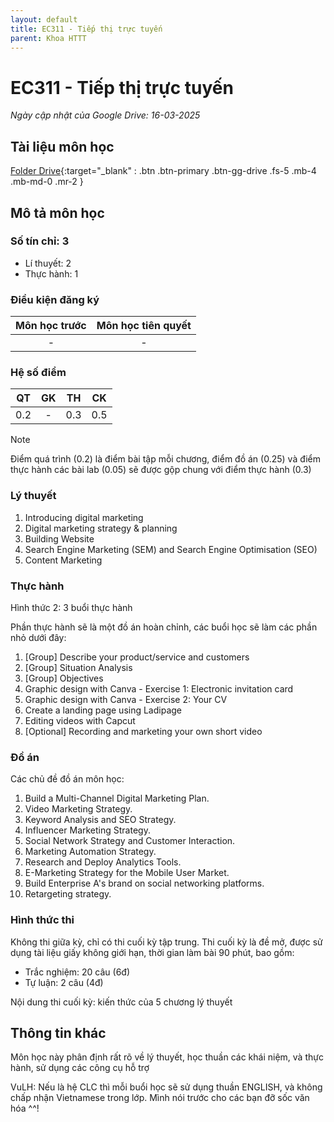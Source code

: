 ```yaml
---
layout: default
title: EC311 - Tiếp thị trực tuyến
parent: Khoa HTTT
---
```


# EC311 - Tiếp thị trực tuyến

*Ngày cập nhật của Google Drive: 16-03-2025*
## Tài liệu môn học

[Folder Drive](https://drive.google.com/drive/folders/1VXJF7yq1OyT0wHUwLbx887DQFp2YX0oH?usp=sharing){:target="_blank" : .btn .btn-primary .btn-gg-drive .fs-5 .mb-4 .mb-md-0 .mr-2 }

## Mô tả môn học

### Số tín chỉ: 3
- Lí thuyết: 2
- Thực hành: 1

### Điều kiện đăng ký

| Môn học trước| Môn học tiên quyết  |
|------|-----|
| <center> - </center>| <center>-</center>|

### Hệ số điểm

| QT   | GK  | TH  | CK  |
|------|-----|-----|-----|
| <center>0.2</center>| <center>-</center>| <center>0.3</center> | <center>0.5</center> |

>[!NOTE]
>Điểm quá trình (0.2) là điểm bài tập mỗi chương, điểm đồ án (0.25) và điểm thực hành các bài lab (0.05) sẽ được gộp chung với điểm thực hành (0.3)

### Lý thuyết

1. Introducing digital marketing
2. Digital marketing strategy & planning
3. Building Website
4. Search Engine Marketing (SEM) and Search Engine Optimisation (SEO)
5. Content Marketing

### Thực hành

Hình thức 2: 3 buổi thực hành

Phần thực hành sẽ là một đồ án hoàn chỉnh, các buổi học sẽ làm các phần nhỏ dưới đây:

1. [Group] Describe your product/service and customers
2. [Group] Situation Analysis
3. [Group] Objectives
4. Graphic design with Canva - Exercise 1: Electronic invitation card
5. Graphic design with Canva - Exercise 2: Your CV
6. Create a landing page using Ladipage
7. Editing videos with Capcut
8. [Optional] Recording and marketing your own short video

### Đồ án

Các chủ đề đồ án môn học:

1. Build a Multi-Channel Digital Marketing Plan.
2. Video Marketing Strategy.
3. Keyword Analysis and SEO Strategy.
4. Influencer Marketing Strategy.
5. Social Network Strategy and Customer Interaction.
6. Marketing Automation Strategy.
7. Research and Deploy Analytics Tools.
8. E-Marketing Strategy for the Mobile User Market.
9. Build Enterprise A's brand on social networking platforms.
10. Retargeting strategy.

### Hình thức thi

Không thi giữa kỳ, chỉ có thi cuối kỳ tập trung. Thi cuối kỳ là đề mở, được sử dụng tài liệu giấy không giới hạn, thời gian làm bài 90 phút, bao gồm:

- Trắc nghiệm: 20 câu (6đ)
- Tự luận: 2 câu (4đ)

Nội dung thi cuối kỳ: kiến thức của 5 chương lý thuyết

## Thông tin khác

Môn học này phân định rất rõ về lý thuyết, học thuần các khái niệm, và thực hành, sử dụng các công cụ hỗ trợ

VuLH: Nếu là hệ CLC thì mỗi buổi học sẽ sử dụng thuần ENGLISH, và không chấp nhận Vietnamese trong lớp. Mình nói trước cho các bạn đỡ sốc văn hóa ^^!